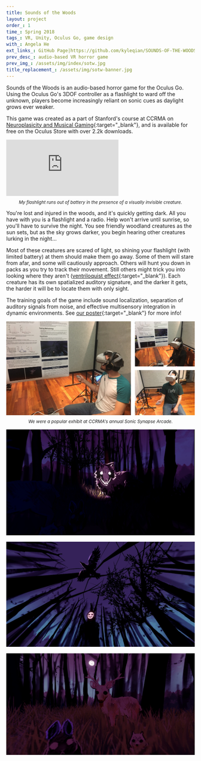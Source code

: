 ```yaml
---
title: Sounds of the Woods
layout: project
order_: 1
time_: Spring 2018
tags_: VR, Unity, Oculus Go, game design
with_: Angela He
ext_links_: GitHub Page|https://github.com/kyleqian/SOUNDS-OF-THE-WOODS;Project Poster|/assets/misc/257Poster_KyleAngela.pdf
prev_desc_: audio-based VR horror game
prev_img_: /assets/img/index/sotw.jpg
title_replacement_: /assets/img/sotw-banner.jpg
---
```


Sounds of the Woods is an audio-based horror game for the Oculus Go. Using the Oculus Go's 3DOF controller as a flashlight to ward off the unknown, players become increasingly reliant on sonic cues as daylight grows ever weaker.

This game was created as a part of Stanford's course at CCRMA on [Neuroplasicity and Musical Gaming](https://ccrma.stanford.edu/courses/257-spring-2018/pages/overview/){:target="_blank"}, and is available for free on the Oculus Store with over 2.2k downloads.

<p><div class="vid-wrapper-yt"><iframe src="https://www.youtube.com/embed/3kUTf5dbFSs?rel=0&amp;showinfo=0" frameborder="0" allow="encrypted-media" allowfullscreen></iframe></div>
<center><sub><i>My flashlight runs out of battery in the presence of a visually invisible creature.</i></sub></center></p>

You're lost and injured in the woods, and it's quickly getting dark. All you have with you is a flashlight and a radio. Help won't arrive until sunrise, so you'll have to survive the night. You see friendly woodland creatures as the sun sets, but as the sky grows darker, you begin hearing other creatures lurking in the night...

Most of these creatures are scared of light, so shining your flashlight (with limited battery) at them should make them go away. Some of them will stare from afar, and some will cautiously approach. Others will hunt you down in packs as you try to track their movement. Still others might trick you into looking where they aren't ([ventriloquist effect](https://en.wikipedia.org/wiki/Visual_capture){:target="_blank"}). Each creature has its own spatialized auditory signature, and the darker it gets, the harder it will be to locate them with only sight.

The training goals of the game include sound localization, separation of auditory signals from noise, and effective multisensory integration in dynamic environments. See [our poster](/assets/misc/257Poster_KyleAngela.pdf){:target="_blank"} for more info!

<p><div class="img-wrapper"><img class="html-image" src="/assets/img/sotw-combined.jpg"></div>
<center><sub><i>We were a popular exhibit at CCRMA's annual Sonic Synapse Arcade.</i></sub></center></p>

![](/assets/img/sotw3.jpg)

![](/assets/img/sotw2.jpg)

![](/assets/img/sotw1.jpg)

